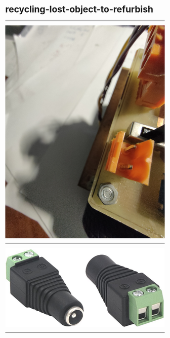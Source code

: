 # recycling-lost-object-to-refurbish

___

![connettore di alimentazione](./imgs/IMG20220316123952.jpg)

___

![spina DC di alimentazione](./imgs/spinaDC.png)

___
